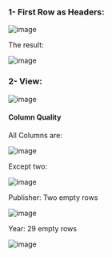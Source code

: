 ### 1- First Row as Headers:

![image](https://github.com/mfernandezcean/VideoGamesSales/assets/105746149/e285fa35-8ed6-43e5-a35b-72e8aef956f3)

The result:

![image](https://github.com/mfernandezcean/VideoGamesSales/assets/105746149/45bed3d1-cac8-4d84-a821-21caae74ba2b)

### 2- View:

![image](https://github.com/mfernandezcean/VideoGamesSales/assets/105746149/afe9b238-45f0-4fca-ab6c-3c4cf460b621)

#### Column Quality

All Columns are:

![image](https://github.com/mfernandezcean/VideoGamesSales/assets/105746149/123dae57-3e72-4ee9-8344-ef766659f0c4)

Except two:

![image](https://github.com/mfernandezcean/VideoGamesSales/assets/105746149/cfe60c05-ce10-4f3e-870e-33909cc7a9c6)

Publisher: Two empty rows

![image](https://github.com/mfernandezcean/VideoGamesSales/assets/105746149/8c0a98ce-acc0-463d-a2ab-4fe406ad381c)

Year: 29 empty rows

![image](https://github.com/mfernandezcean/VideoGamesSales/assets/105746149/1fe794ee-ab0c-4252-8487-480ff4304648)

